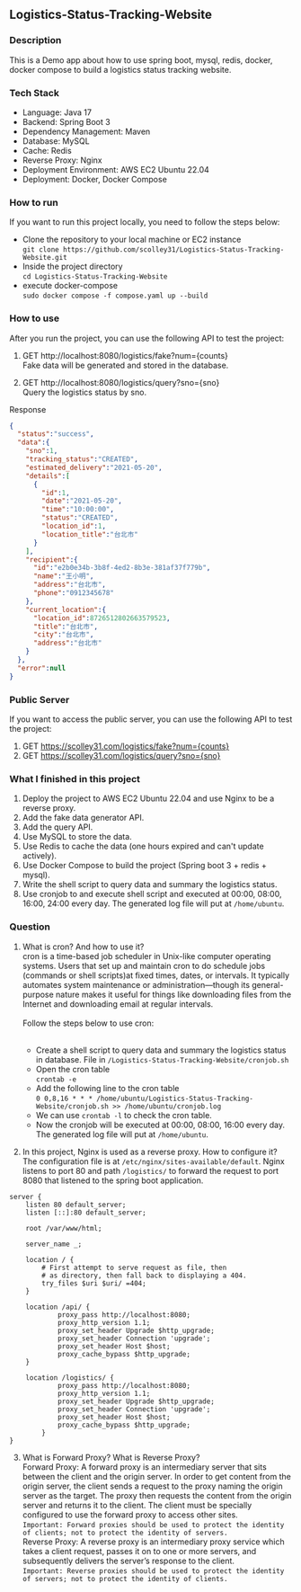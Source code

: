 ## Logistics-Status-Tracking-Website

### Description
This is a Demo app about how to use spring boot, mysql, redis, docker, docker compose to build a logistics status tracking website.

### Tech Stack
- Language: Java 17
- Backend: Spring Boot 3
- Dependency Management: Maven
- Database: MySQL
- Cache: Redis
- Reverse Proxy: Nginx
- Deployment Environment: AWS EC2 Ubuntu 22.04
- Deployment: Docker, Docker Compose

### How to run
If you want to run this project locally, you need to follow the steps below:

- Clone the repository to your local machine or EC2 instance <br>
`git clone https://github.com/scolley31/Logistics-Status-Tracking-Website.git`
- Inside the project directory <br>
`cd Logistics-Status-Tracking-Website`
- execute docker-compose <br>
`sudo docker compose -f compose.yaml up --build`

### How to use
After you run the project, you can use the following API to test the project: <br>
1. GET http://localhost:8080/logistics/fake?num={counts} <br>
Fake data will be generated and stored in the database.


2. GET http://localhost:8080/logistics/query?sno={sno} <br>
Query the logistics status by sno. <br>

Response
```json
{
  "status":"success",
  "data":{
    "sno":1,
    "tracking_status":"CREATED",
    "estimated_delivery":"2021-05-20",
    "details":[
      {
        "id":1,
        "date":"2021-05-20",
        "time":"10:00:00",
        "status":"CREATED",
        "location_id":1,
        "location_title":"台北市"
      }
    ],
    "recipient":{
      "id":"e2b0e34b-3b8f-4ed2-8b3e-381af37f779b",
      "name":"王小明",
      "address":"台北市",
      "phone":"0912345678"
    },
    "current_location":{
      "location_id":8726512802663579523,
      "title":"台北市",
      "city":"台北市",
      "address":"台北市"
    }
  },
  "error":null
}
```

### Public Server
If you want to access the public server, you can use the following API to test the project:
1. GET https://scolley31.com/logistics/fake?num={counts} <br>
2. GET https://scolley31.com/logistics/query?sno={sno} <br>

### What I finished in this project
1. Deploy the project to AWS EC2 Ubuntu 22.04 and use Nginx to be a reverse proxy.
2. Add the fake data generator API.
3. Add the query API.
4. Use MySQL to store the data.
5. Use Redis to cache the data (one hours expired and can't update actively).
6. Use Docker Compose to build the project (Spring boot 3 + redis + mysql).
7. Write the shell script to query data and summary the logistics status.
8. Use cronjob to and execute shell script and executed at 00:00, 08:00, 16:00, 24:00 every day. 
The generated log file will put at `/home/ubuntu`.

### Question
1. What is cron? And how to use it? <br>
cron is a time-based job scheduler in Unix-like computer operating systems. Users that set up and maintain cron to do schedule jobs (commands or shell scripts)at fixed times, dates, or intervals. It typically automates system maintenance or administration—though its general-purpose nature makes it useful for things like downloading files from the Internet and downloading email at regular intervals. <br><br>
Follow the steps below to use cron: <br><br>
    - Create a shell script to query data and summary the logistics status in database. File in
      `/Logistics-Status-Tracking-Website/cronjob.sh`
    - Open the cron table <br>
       `crontab -e` <br>
    - Add the following line to the cron table <br>
       `0 0,8,16 * * * /home/ubuntu/Logistics-Status-Tracking-Website/cronjob.sh >> /home/ubuntu/cronjob.log` <br>
    - We can use `crontab -l` to check the cron table. <br>
    - Now the cronjob will be executed at 00:00, 08:00, 16:00 every day. The generated log file will put at `/home/ubuntu`. <br>

2. In this project, Nginx is used as a reverse proxy. How to configure it? <br>
The configuration file is at `/etc/nginx/sites-available/default`. Nginx listens to port 80 and path `/logistics/` to forward the request to port 8080 that listened to the spring boot application. <br>
```
server {
	listen 80 default_server;
	listen [::]:80 default_server;

	root /var/www/html;

	server_name _;

	location / {
		# First attempt to serve request as file, then
		# as directory, then fall back to displaying a 404.
		try_files $uri $uri/ =404;
	}

	location /api/ {
            proxy_pass http://localhost:8080; 
            proxy_http_version 1.1;
            proxy_set_header Upgrade $http_upgrade;
            proxy_set_header Connection 'upgrade';
            proxy_set_header Host $host;
            proxy_cache_bypass $http_upgrade;
	}

	location /logistics/ {
            proxy_pass http://localhost:8080;
            proxy_http_version 1.1;
            proxy_set_header Upgrade $http_upgrade;
            proxy_set_header Connection 'upgrade';
            proxy_set_header Host $host;
            proxy_cache_bypass $http_upgrade;
        }
}
```

3. What is Forward Proxy? What is Reverse Proxy? <br>
Forward Proxy: A forward proxy is an intermediary server that sits between the client and the origin server. In order to get content from the origin server, the client sends a request to the proxy naming the origin server as the target. The proxy then requests the content from the origin server and returns it to the client. The client must be specially configured to use the forward proxy to access other sites. <br>
```Important: Forward proxies should be used to protect the identity of clients; not to protect the identity of servers.``` <br>
Reverse Proxy: A reverse proxy is an intermediary proxy service which takes a client request, passes it on to one or more servers, and subsequently delivers the server’s response to the client.<br>
```Important: Reverse proxies should be used to protect the identity of servers; not to protect the identity of clients.``` <br>


